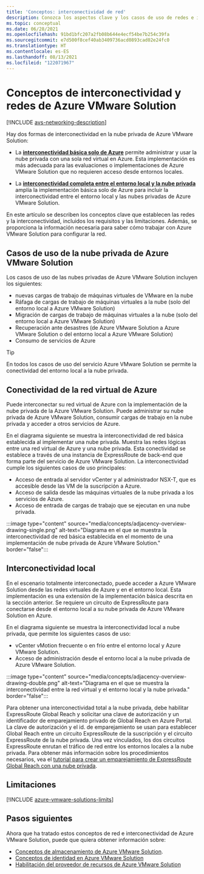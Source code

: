 ```yaml
---
title: 'Conceptos: interconectividad de red'
description: Conozca los aspectos clave y los casos de uso de redes e interconectividad en Azure VMware Solution.
ms.topic: conceptual
ms.date: 06/28/2021
ms.openlocfilehash: 91bd1bfc207a2fb08b644e4ecf54be7b254c39fa
ms.sourcegitcommit: e7d500f8cef40ab3409736acd0893cad02e24fc0
ms.translationtype: HT
ms.contentlocale: es-ES
ms.lasthandoff: 08/13/2021
ms.locfileid: "122071967"
---
```

# <a name="azure-vmware-solution-networking-and-interconnectivity-concepts"></a>Conceptos de interconectividad y redes de Azure VMware Solution

[!INCLUDE [avs-networking-description](includes/azure-vmware-solution-networking-description.md)]

Hay dos formas de interconectividad en la nube privada de Azure VMware Solution:

- La [**interconectividad básica solo de Azure**](#azure-virtual-network-interconnectivity) permite administrar y usar la nube privada con una sola red virtual en Azure. Esta implementación es más adecuada para las evaluaciones o implementaciones de Azure VMware Solution que no requieren acceso desde entornos locales.

- La [**interconectividad completa entre el entorno local y la nube privada**](#on-premises-interconnectivity) amplía la implementación básica solo de Azure para incluir la interconectividad entre el entorno local y las nubes privadas de Azure VMware Solution.
 
En este artículo se describen los conceptos clave que establecen las redes y la interconectividad, incluidos los requisitos y las limitaciones. Además, se proporciona la información necesaria para saber cómo trabajar con Azure VMware Solution para configurar la red.

## <a name="azure-vmware-solution-private-cloud-use-cases"></a>Casos de uso de la nube privada de Azure VMware Solution

Los casos de uso de las nubes privadas de Azure VMware Solution incluyen los siguientes:
- nuevas cargas de trabajo de máquinas virtuales de VMware en la nube
- Ráfaga de cargas de trabajo de máquinas virtuales a la nube (solo del entorno local a Azure VMware Solution)
- Migración de cargas de trabajo de máquinas virtuales a la nube (solo del entorno local a Azure VMware Solution)
- Recuperación ante desastres (de Azure VMware Solution a Azure VMware Solution o del entorno local a Azure VMware Solution)
- Consumo de servicios de Azure

> [!TIP]
> En todos los casos de uso del servicio Azure VMware Solution se permite la conectividad del entorno local a la nube privada.

## <a name="azure-virtual-network-interconnectivity"></a>Conectividad de la red virtual de Azure

Puede interconectar su red virtual de Azure con la implementación de la nube privada de la Azure VMware Solution. Puede administrar su nube privada de Azure VMware Solution, consumir cargas de trabajo en la nube privada y acceder a otros servicios de Azure.

En el diagrama siguiente se muestra la interconectividad de red básica establecida al implementar una nube privada. Muestra las redes lógicas entre una red virtual de Azure y una nube privada. Esta conectividad se establece a través de una instancia de ExpressRoute de back-end que forma parte del servicio de Azure VMware Solution. La interconectividad cumple los siguientes casos de uso principales:

- Acceso de entrada al servidor vCenter y al administrador NSX-T, que es accesible desde las VM de la suscripción a Azure.
- Acceso de salida desde las máquinas virtuales de la nube privada a los servicios de Azure.
- Acceso de entrada de cargas de trabajo que se ejecutan en una nube privada.


:::image type="content" source="media/concepts/adjacency-overview-drawing-single.png" alt-text="Diagrama en el que se muestra la interconectividad de red básica establecida en el momento de una implementación de nube privada de Azure VMware Solution." border="false":::

## <a name="on-premises-interconnectivity"></a>Interconectividad local

En el escenario totalmente interconectado, puede acceder a Azure VMware Solution desde las redes virtuales de Azure y en el entorno local. Esta implementación es una extensión de la implementación básica descrita en la sección anterior. Se requiere un circuito de ExpressRoute para conectarse desde el entorno local a su nube privada de Azure VMware Solution en Azure.

En el diagrama siguiente se muestra la interconectividad local a nube privada, que permite los siguientes casos de uso:

- vCenter vMotion frecuente o en frío entre el entorno local y Azure VMware Solution.
- Acceso de administración desde el entorno local a la nube privada de Azure VMware Solution.

:::image type="content" source="media/concepts/adjacency-overview-drawing-double.png" alt-text="Diagrama en el que se muestra la interconectividad entre la red virtual y el entorno local y la nube privada." border="false":::

Para obtener una interconectividad total a la nube privada, debe habilitar ExpressRoute Global Reach y solicitar una clave de autorización y un identificador de emparejamiento privado de Global Reach en Azure Portal. La clave de autorización y el id. de emparejamiento se usan para establecer Global Reach entre un circuito ExpressRoute de la suscripción y el circuito ExpressRoute de la nube privada. Una vez vinculados, los dos circuitos ExpressRoute enrutan el tráfico de red entre los entornos locales a la nube privada. Para obtener más información sobre los procedimientos necesarios, vea el [tutorial para crear un emparejamiento de ExpressRoute Global Reach con una nube privada](tutorial-expressroute-global-reach-private-cloud.md).

## <a name="limitations"></a>Limitaciones
[!INCLUDE [azure-vmware-solutions-limits](includes/azure-vmware-solutions-limits.md)]

## <a name="next-steps"></a>Pasos siguientes 

Ahora que ha tratado estos conceptos de red e interconectividad de Azure VMware Solution, puede que quiera obtener información sobre:

- [Conceptos de almacenamiento de Azure VMware Solution](concepts-storage.md).
- [Conceptos de identidad en Azure VMware Solution](concepts-identity.md)
- [Habilitación del proveedor de recursos de Azure VMware Solution](deploy-azure-vmware-solution.md#register-the-microsoftavs-resource-provider)

<!-- LINKS - external -->
[enable Global Reach]: ../expressroute/expressroute-howto-set-global-reach.md

<!-- LINKS - internal -->
[concepts-upgrades]: ./concepts-private-clouds-clusters#host-maintenance-and-lifecycle-management
[concepts-storage]: ./concepts-storage.md
